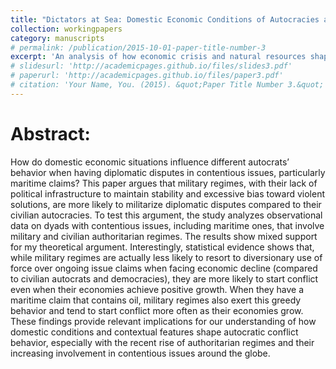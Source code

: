 ```yaml
---
title: "Dictators at Sea: Domestic Economic Conditions of Autocracies and the Militarization of Maritime Claims"
collection: workingpapers
category: manuscripts
# permalink: /publication/2015-10-01-paper-title-number-3
excerpt: 'An analysis of how economic crisis and natural resources shape international maritime conflict .'
# slidesurl: 'http://academicpages.github.io/files/slides3.pdf'
# paperurl: 'http://academicpages.github.io/files/paper3.pdf'
# citation: 'Your Name, You. (2015). &quot;Paper Title Number 3.&quot; <i>Journal 1</i>. 1(3).'
---
```


# Abstract:
How do domestic economic situations influence different autocrats’ behavior when having diplomatic disputes in contentious issues, particularly maritime claims? This paper argues that military regimes, with their lack of political infrastructure to maintain stability and excessive bias toward violent solutions, are more likely to militarize diplomatic disputes compared to their civilian autocracies. To test this argument, the study analyzes observational data on dyads with contentious issues, including maritime ones, that involve military and civilian authoritarian regimes. The results show mixed support for my theoretical argument. Interestingly, statistical evidence shows that, while military regimes are actually less likely to resort to diversionary use of force over ongoing issue claims when facing economic decline (compared to civilian autocrats and democracies), they are more likely to start conflict even when their economies achieve positive growth. When they have a maritime claim that contains oil, military regimes also exert this greedy behavior and tend to start conflict more often as their economies grow. These findings provide relevant implications for our understanding of how domestic conditions and contextual features shape autocratic conflict behavior, especially with the recent rise of authoritarian regimes and their increasing involvement in contentious issues around the globe.
